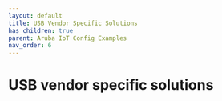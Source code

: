 ```yaml
---
layout: default
title: USB Vendor Specific Solutions
has_children: true
parent: Aruba IoT Config Examples
nav_order: 6
---
```


# USB vendor specific solutions
